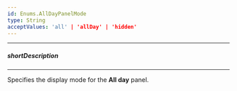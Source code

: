 ```yaml
---
id: Enums.AllDayPanelMode
type: String
acceptValues: 'all' | 'allDay' | 'hidden'
---
```

---
##### shortDescription
<!-- Description goes here -->

---
<!-- Description goes here -->
Specifies the display mode for the **All day** panel.
